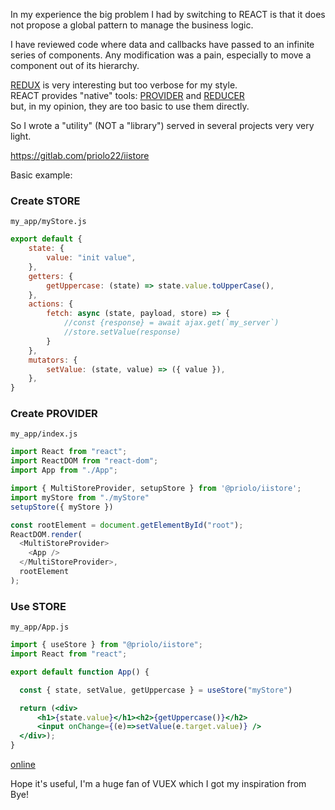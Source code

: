 In my experience the big problem I had by switching to REACT
is that it does not propose a global pattern to manage the business logic.

I have reviewed code where data and callbacks
have passed to an infinite series of components.
Any modification was a pain, especially to move a component out of its hierarchy.

[REDUX](https://redux.js.org/) is very interesting but too verbose for my style.  
REACT provides "native" tools: 
[PROVIDER](https://it.reactjs.org/docs/context.htm) and [REDUCER](https://it.reactjs.org/docs/hooks-reference.html#usereducer)  
but, in my opinion, they are too basic to use them directly.

So I wrote a "utility" (NOT a "library") served in several projects
very very light.

https://gitlab.com/priolo22/iistore

Basic example:

### Create STORE
`my_app/myStore.js`
```jsx
export default {
	state: {
		value: "init value",
	},
	getters: {
		getUppercase: (state) => state.value.toUpperCase(),
	},
	actions: {
		fetch: async (state, payload, store) => {
			//const {response} = await ajax.get(`my_server`)
			//store.setValue(response)
		}
	},
	mutators: {
		setValue: (state, value) => ({ value }),
	},
}
```

### Create PROVIDER
`my_app/index.js`
```js
import React from "react";
import ReactDOM from "react-dom";
import App from "./App";

import { MultiStoreProvider, setupStore } from '@priolo/iistore';
import myStore from "./myStore"
setupStore({ myStore })

const rootElement = document.getElementById("root");
ReactDOM.render(
  <MultiStoreProvider>
    <App />
  </MultiStoreProvider>,
  rootElement
);
```

### Use STORE
`my_app/App.js`
```jsx
import { useStore } from "@priolo/iistore";
import React from "react";

export default function App() {

  const { state, setValue, getUppercase } = useStore("myStore")

  return (<div>
      <h1>{state.value}</h1><h2>{getUppercase()}</h2>
      <input onChange={(e)=>setValue(e.target.value)} />
  </div>);
}
```

[online](https://codesandbox.io/s/react-store-example-1-ct8r4)

Hope it's useful, I'm a huge fan of VUEX which I got my inspiration from
Bye!